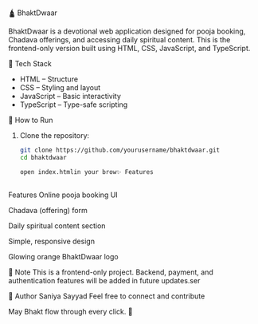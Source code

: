 🛕 BhaktDwaar

BhaktDwaar is a devotional web application designed for pooja booking, Chadava offerings, and accessing daily spiritual content. This is the frontend-only version built using HTML, CSS, JavaScript, and TypeScript.

🔧 Tech Stack

- HTML – Structure  
- CSS – Styling and layout  
- JavaScript – Basic interactivity  
- TypeScript – Type-safe scripting  


🚀 How to Run

1. Clone the repository:
   ```bash
   git clone https://github.com/yourusername/bhaktdwaar.git
   cd bhaktdwaar

   open index.htmlin your brow✨ Features
  
 Features 
Online pooja booking UI

Chadava (offering) form

Daily spiritual content section

Simple, responsive design

Glowing orange BhaktDwaar logo

📌 Note
This is a frontend-only project. Backend, payment, and authentication features will be added in future updates.ser

🙏 Author
Saniya Sayyad
Feel free to connect and contribute

May Bhakt flow through every click. 🌸
